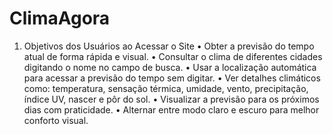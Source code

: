 # ClimaAgora

1. Objetivos dos Usuários ao Acessar o Site
    • Obter a previsão do tempo atual de forma rápida e visual.
    • Consultar o clima de diferentes cidades digitando o nome no campo de busca.
    • Usar a localização automática para acessar a previsão do tempo sem digitar.
    • Ver detalhes climáticos como: temperatura, sensação térmica, umidade, vento, precipitação, índice UV, nascer e pôr do sol.
    • Visualizar a previsão para os próximos dias com praticidade.
    • Alternar entre modo claro e escuro para melhor conforto visual.
